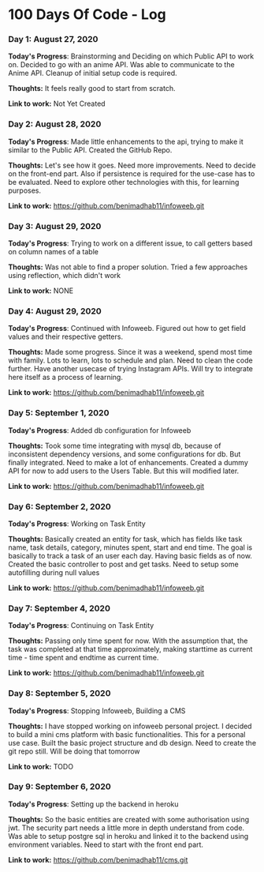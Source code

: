 # 100 Days Of Code - Log

### Day 1: August 27, 2020

**Today's Progress**: Brainstorming and Deciding on which Public API to work on. Decided to go with an anime API. Was able to communicate to the Anime API. Cleanup of initial setup code is required.

**Thoughts:** It feels really good to start from scratch.

**Link to work:** Not Yet Created


### Day 2: August 28, 2020

**Today's Progress**: Made little enhancements to the api, trying to make it similar to the Public API. Created the GitHub Repo. 

**Thoughts:** Let's see how it goes. Need more improvements. Need to decide on the front-end part. Also if persistence is required for the use-case has to be evaluated. Need to explore other technologies with this, for learning purposes.

**Link to work:** https://github.com/benimadhab11/infoweeb.git


### Day 3: August 29, 2020

**Today's Progress**: Trying to work on a different issue, to call getters based on column names of a table

**Thoughts:** Was not able to find a proper solution. Tried a few approaches using reflection, which didn't work

**Link to work:** NONE


### Day 4: August 29, 2020

**Today's Progress**: Continued with Infoweeb. Figured out how to get field values and their respective getters.

**Thoughts:** Made some progress. Since it was a weekend, spend most time with family. Lots to learn, lots to schedule and plan. Need to clean the code further. Have another usecase of trying Instagram APIs. Will try to integrate here itself as a process of learning.

**Link to work:** https://github.com/benimadhab11/infoweeb.git


### Day 5: September 1, 2020

**Today's Progress**: Added db configuration for Infoweeb

**Thoughts:** Took some time integrating with mysql db, because of inconsistent dependency versions, and some configurations for db. But finally integrated. Need to make a lot of enhancements. Created a dummy API for now to add users to the Users Table. But this will modified later.

**Link to work:** https://github.com/benimadhab11/infoweeb.git


### Day 6: September 2, 2020

**Today's Progress**: Working on Task Entity

**Thoughts:** Basically created an entity for task, which has fields like task name, task details, category, minutes spent, start and end time. The goal is basically to track a task of an user each day. Having basic fields as of now. Created the basic controller to post and get tasks. Need to setup some autofilling during null values

**Link to work:** https://github.com/benimadhab11/infoweeb.git


### Day 7: September 4, 2020

**Today's Progress**: Continuing on Task Entity

**Thoughts:** Passing only time spent for now. With the assumption that, the task was completed at that time approximately, making starttime as current time - time spent and endtime as current time.

**Link to work:** https://github.com/benimadhab11/infoweeb.git


### Day 8: September 5, 2020

**Today's Progress**: Stopping Infoweeb, Building a CMS

**Thoughts:** I have stopped working on infoweeb personal project. I decided to build a mini cms platform with basic functionalities. This for a personal use case. Built the basic project structure and db design. Need to create the git repo still. Will be doing that tomorrow

**Link to work:** TODO

### Day 9: September 6, 2020

**Today's Progress**: Setting up the backend in heroku

**Thoughts:** So the basic entities are created with some authorisation using jwt. The security part needs a little more in depth understand from code. Was able to setup postgre sql in heroku and linked it to the backend using environment variables. Need to start with the front end part.

**Link to work:** https://github.com/benimadhab11/cms.git
